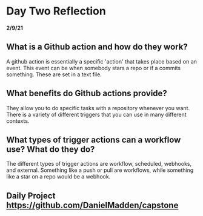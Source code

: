 # Day Two Reflection

**2/9/21**

## What is a Github action and how do they work?

A github action is essentially a specific 'action' that takes place based on an event. This event can be when somebody stars a repo or if a commits something. These are set in a text file.

## What benefits do Github actions provide?

They allow you to do specific tasks with a repository whenever you want. There is a variety of different triggers that you can use in many different contexts.

## What types of trigger actions can a workflow use? What do they do?

The different types of trigger actions are workflow, scheduled, webhooks, and external. Something like a push or pull are workflows, while something like a star on a repo would be a webhook.

## Daily Project https://github.com/DanielMadden/capstone
